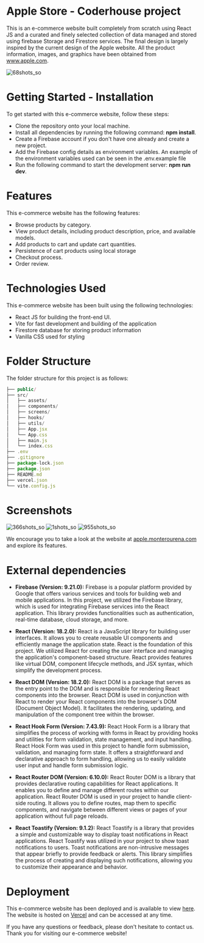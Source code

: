 # Apple Store - Coderhouse project
This is an e-commerce website built completely from scratch using React JS and a curated and finely selected collection of data managed and stored using firebase Storage and Firestore services. The final design is largely inspired by the current design of the Apple website. All the product information, images, and graphics have been obtained from www.apple.com.

![68shots_so](https://github.com/monterourena/coderhouse-reactjs-project/assets/117543842/b7bdd777-0cb3-4821-bfe1-aa4714aec002)

# Getting Started - Installation
To get started with this e-commerce website, follow these steps:
- Clone the repository onto your local machine.
- Install all dependencies by running the following command: **npm install**.
- Create a Firebase account if you don't have one already and create a new project.
- Add the Firebase config details as environment variables. An example of the environment variables used can be seen in the .env.example file
- Run the following command to start the development server: **npm run dev**.

# Features
This e-commerce website has the following features:

- Browse products by category.
- View product details, including product description, price, and available models.
- Add products to cart and update cart quantities.
- Persistence of cart products using local storage
- Checkout process.
- Order review.

# Technologies Used
This e-commerce website has been built using the following technologies:
- React JS for building the front-end UI.
- Vite for fast development and building of the application
- Firestore database for storing product information
- Vanilla CSS used for styling

# Folder Structure
The folder structure for this project is as follows:
```js
├── public/
├── src/
│   ├── assets/
│   ├── components/
│   ├── screens/
│   ├── hooks/
│   ├── utils/
│   ├── App.jsx
│   └── App.css
│   ├── main.js
│   └── index.css
├── .env
├── .gitignore
├── package-lock.json
├── package.json
├── README.md
├── vercel.json
└── vite.config.js
```


# Screenshots

![366shots_so](https://user-images.githubusercontent.com/117543842/236820979-6907e856-ae58-4c1e-8d35-058acc7f151c.png)
![1shots_so](https://github.com/monterourena/coderhouse-reactjs-project/assets/117543842/a10bdae3-f0b7-4060-94ab-f5a4786d48a5)
![955shots_so](https://github.com/monterourena/coderhouse-reactjs-project/assets/117543842/11a5ba5f-afe9-44d5-9728-7285f261be44)


We encourage you to take a look at the website at [apple.monterourena.com](http://apple.monterourena.com) and explore its features. 

# External dependencies
- **Firebase (Version: 9.21.0):**
Firebase is a popular platform provided by Google that offers various services and tools for building web and mobile applications. In this project, we utilized the Firebase library, which is used for integrating Firebase services into the React application. This library provides functionalities such as authentication, real-time database, cloud storage, and more.

- **React (Version: 18.2.0):**
React is a JavaScript library for building user interfaces. It allows you to create reusable UI components and efficiently manage the application state. React is the foundation of this project. We utilized React for creating the user interface and managing the application's component-based structure. React provides features like virtual DOM, component lifecycle methods, and JSX syntax, which simplify the development process.

- **React DOM (Version: 18.2.0):**
React DOM is a package that serves as the entry point to the DOM and is responsible for rendering React components into the browser. React DOM is used in conjunction with React to render your React components into the browser's DOM (Document Object Model). It facilitates the rendering, updating, and manipulation of the component tree within the browser.

- **React Hook Form (Version: 7.43.9):**
React Hook Form is a library that simplifies the process of working with forms in React by providing hooks and utilities for form validation, state management, and input handling. React Hook Form was used in this project to handle form submission, validation, and managing form state. It offers a straightforward and declarative approach to form handling, allowing us to easily validate user input and handle form submission logic.

- **React Router DOM (Version: 6.10.0):**
React Router DOM is a library that provides declarative routing capabilities for React applications. It enables you to define and manage different routes within our application. React Router DOM is used in your project to handle client-side routing. It allows you to define routes, map them to specific components, and navigate between different views or pages of your application without full page reloads.

- **React Toastify (Version: 9.1.2):**
React Toastify is a library that provides a simple and customizable way to display toast notifications in React applications. React Toastify was utilized in your project to show toast notifications to users. Toast notifications are non-intrusive messages that appear briefly to provide feedback or alerts. This library simplifies the process of creating and displaying such notifications, allowing you to customize their appearance and behavior.

# Deployment
This e-commerce website has been deployed and is available to view [here](http://apple.monterourena.com](https://coderhouse-reactjs-project-ge2fvkbvh-monterourena.vercel.app/)). The website is hosted on [Vercel](http://www.vercel.com) and can be accessed at any time.

If you have any questions or feedback, please don't hesitate to contact us. Thank you for visiting our e-commerce website!

